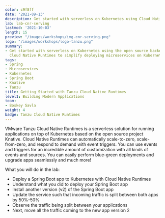 ```yaml
---
color: c9f8ff
date: '2021-09-13'
description: Get started with serverless on Kubernetes using Cloud Native Runtimes.
lab: lab-cnr-serving
lastmod: '2021-10-03'
length: 15
preview: "/images/workshops/img-cnr-serving.png"
logo: "/images/workshops/logo-tanzu.png"
summary:
- Get started with serverless on Kubernetes using the open source backed, Knative-based
  Cloud Native Runtimes to simplify deploying microservices on Kubernetes.
tags:
- Spring
- Microservices
- Kubernetes
- Spring Boot
- Knative
- Tanzu
title: Getting Started with Tanzu Cloud Native Runtimes
level1: Building Modern Applications
team:
- Boskey Savla
weight: 4
badge: Tanzu Cloud Native Runtimes
---
```

 
VMware Tanzu Cloud Native Runtimes is a serverless solution for running applications on top of Kubernetes based on the open source project Knative. Cloud Native Runtimes can automatically scale-to-zero, scale-from-zero, and respond to demand with event triggers. You can use events and triggers for an incredible amount of customization with all kinds of events and sources. You can easily perform blue-green deployments and upgrade apps seamlessly and much more!

What you will do in the lab:

- Deploy a Spring Boot app to Kubernetes with Cloud Native Runtimes
- Understand what you did to deploy your Spring Boot app
- Install another version (v2) of the Spring Boot app
- Update the service such that incoming traffic is split between both apps by 50%-50%
- Observe the traffic being split between your applications
- Next, move all the traffic coming to the new app version 2